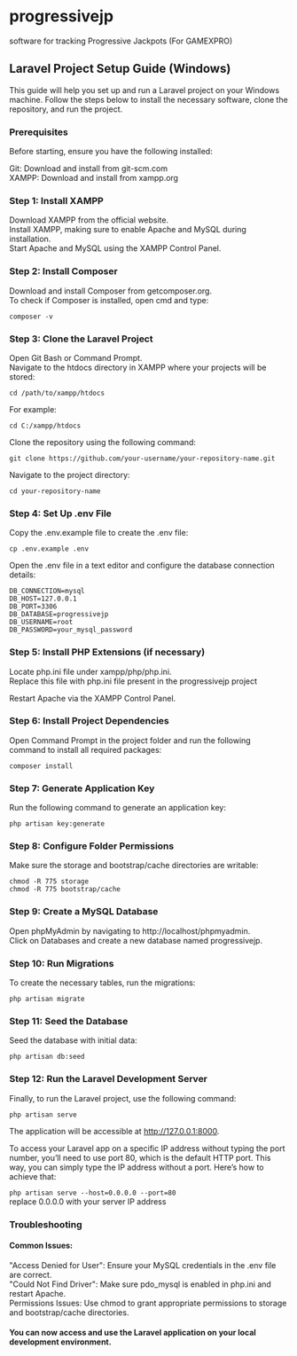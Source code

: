 # progressivejp
software for tracking Progressive Jackpots (For GAMEXPRO)

## Laravel Project Setup Guide (Windows)
This guide will help you set up and run a Laravel project on your Windows machine. Follow the steps below to install the necessary software, clone the repository, and run the project.

### Prerequisites
Before starting, ensure you have the following installed:

Git: Download and install from git-scm.com  
XAMPP: Download and install from xampp.org  

### Step 1: Install XAMPP
Download XAMPP from the official website.  
Install XAMPP, making sure to enable Apache and MySQL during installation.  
Start Apache and MySQL using the XAMPP Control Panel.  

### Step 2: Install Composer
Download and install Composer from getcomposer.org.  
To check if Composer is installed, open cmd and type:  

`composer -v`

###  Step 3: Clone the Laravel Project
Open Git Bash or Command Prompt.  
Navigate to the htdocs directory in XAMPP where your projects will be stored:  

`cd /path/to/xampp/htdocs`  

For example:  

`cd C:/xampp/htdocs`  

Clone the repository using the following command:  

`git clone https://github.com/your-username/your-repository-name.git`  

Navigate to the project directory:  

`cd your-repository-name`

### Step 4: Set Up .env File
Copy the .env.example file to create the .env file:  

`cp .env.example .env`  

Open the .env file in a text editor and configure the database connection details:  
```
DB_CONNECTION=mysql
DB_HOST=127.0.0.1
DB_PORT=3306
DB_DATABASE=progressivejp
DB_USERNAME=root
DB_PASSWORD=your_mysql_password
```
### Step 5: Install PHP Extensions (if necessary)
Locate php.ini file under xampp/php/php.ini.  
Replace this file with php.ini file present in the progressivejp project  

Restart Apache via the XAMPP Control Panel.

### Step 6: Install Project Dependencies
Open Command Prompt in the project folder and run the following command to install all required packages:  

`composer install`

### Step 7: Generate Application Key
Run the following command to generate an application key:  

`php artisan key:generate`

### Step 8: Configure Folder Permissions
Make sure the storage and bootstrap/cache directories are writable:  
```
chmod -R 775 storage
chmod -R 775 bootstrap/cache
```
### Step 9: Create a MySQL Database
Open phpMyAdmin by navigating to http://localhost/phpmyadmin.  
Click on Databases and create a new database named progressivejp.  

### Step 10: Run Migrations
To create the necessary tables, run the migrations:  

`php artisan migrate`

### Step 11: Seed the Database
Seed the database with initial data:  

`php artisan db:seed`

### Step 12: Run the Laravel Development Server
Finally, to run the Laravel project, use the following command:  

`php artisan serve`  

The application will be accessible at http://127.0.0.1:8000.  

To access your Laravel app on a specific IP address without typing the port number, you’ll need to use port 80, which is the default HTTP port. This way, you can simply type the IP address without a port. Here’s how to achieve that:  

`php artisan serve --host=0.0.0.0 --port=80`  
replace 0.0.0.0 with your server IP address  

### Troubleshooting
#### Common Issues:
"Access Denied for User": Ensure your MySQL credentials in the .env file are correct.  
"Could Not Find Driver": Make sure pdo_mysql is enabled in php.ini and restart Apache.  
Permissions Issues: Use chmod to grant appropriate permissions to storage and bootstrap/cache directories.  

#### You can now access and use the Laravel application on your local development environment.